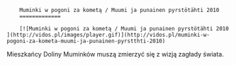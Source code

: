 
        Muminki w pogoni za kometą / Muumi ja punainen pyrstötähti 2010 
        =============
        
        [![Muminki w pogoni za kometą / Muumi ja punainen pyrstötähti 2010 ](http://vidos.pl/images/player.gif)](http://vidos.pl/muminki-w-pogoni-za-kometa-muumi-ja-punainen-pyrstthti-2010)
        
        
 Mieszkańcy Doliny Muminków muszą zmierzyć się z wizją zagłady świata.
    
